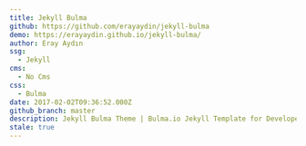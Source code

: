 ```yaml
---
title: Jekyll Bulma
github: https://github.com/erayaydin/jekyll-bulma
demo: https://erayaydin.github.io/jekyll-bulma/
author: Eray Aydın
ssg:
  - Jekyll
cms:
  - No Cms
css:
  - Bulma
date: 2017-02-02T09:36:52.000Z
github_branch: master
description: Jekyll Bulma Theme | Bulma.io Jekyll Template for Developers
stale: true
---
```

